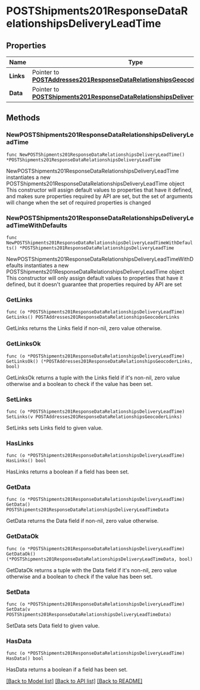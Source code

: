 # POSTShipments201ResponseDataRelationshipsDeliveryLeadTime

## Properties

Name | Type | Description | Notes
------------ | ------------- | ------------- | -------------
**Links** | Pointer to [**POSTAddresses201ResponseDataRelationshipsGeocoderLinks**](POSTAddresses201ResponseDataRelationshipsGeocoderLinks.md) |  | [optional] 
**Data** | Pointer to [**POSTShipments201ResponseDataRelationshipsDeliveryLeadTimeData**](POSTShipments201ResponseDataRelationshipsDeliveryLeadTimeData.md) |  | [optional] 

## Methods

### NewPOSTShipments201ResponseDataRelationshipsDeliveryLeadTime

`func NewPOSTShipments201ResponseDataRelationshipsDeliveryLeadTime() *POSTShipments201ResponseDataRelationshipsDeliveryLeadTime`

NewPOSTShipments201ResponseDataRelationshipsDeliveryLeadTime instantiates a new POSTShipments201ResponseDataRelationshipsDeliveryLeadTime object
This constructor will assign default values to properties that have it defined,
and makes sure properties required by API are set, but the set of arguments
will change when the set of required properties is changed

### NewPOSTShipments201ResponseDataRelationshipsDeliveryLeadTimeWithDefaults

`func NewPOSTShipments201ResponseDataRelationshipsDeliveryLeadTimeWithDefaults() *POSTShipments201ResponseDataRelationshipsDeliveryLeadTime`

NewPOSTShipments201ResponseDataRelationshipsDeliveryLeadTimeWithDefaults instantiates a new POSTShipments201ResponseDataRelationshipsDeliveryLeadTime object
This constructor will only assign default values to properties that have it defined,
but it doesn't guarantee that properties required by API are set

### GetLinks

`func (o *POSTShipments201ResponseDataRelationshipsDeliveryLeadTime) GetLinks() POSTAddresses201ResponseDataRelationshipsGeocoderLinks`

GetLinks returns the Links field if non-nil, zero value otherwise.

### GetLinksOk

`func (o *POSTShipments201ResponseDataRelationshipsDeliveryLeadTime) GetLinksOk() (*POSTAddresses201ResponseDataRelationshipsGeocoderLinks, bool)`

GetLinksOk returns a tuple with the Links field if it's non-nil, zero value otherwise
and a boolean to check if the value has been set.

### SetLinks

`func (o *POSTShipments201ResponseDataRelationshipsDeliveryLeadTime) SetLinks(v POSTAddresses201ResponseDataRelationshipsGeocoderLinks)`

SetLinks sets Links field to given value.

### HasLinks

`func (o *POSTShipments201ResponseDataRelationshipsDeliveryLeadTime) HasLinks() bool`

HasLinks returns a boolean if a field has been set.

### GetData

`func (o *POSTShipments201ResponseDataRelationshipsDeliveryLeadTime) GetData() POSTShipments201ResponseDataRelationshipsDeliveryLeadTimeData`

GetData returns the Data field if non-nil, zero value otherwise.

### GetDataOk

`func (o *POSTShipments201ResponseDataRelationshipsDeliveryLeadTime) GetDataOk() (*POSTShipments201ResponseDataRelationshipsDeliveryLeadTimeData, bool)`

GetDataOk returns a tuple with the Data field if it's non-nil, zero value otherwise
and a boolean to check if the value has been set.

### SetData

`func (o *POSTShipments201ResponseDataRelationshipsDeliveryLeadTime) SetData(v POSTShipments201ResponseDataRelationshipsDeliveryLeadTimeData)`

SetData sets Data field to given value.

### HasData

`func (o *POSTShipments201ResponseDataRelationshipsDeliveryLeadTime) HasData() bool`

HasData returns a boolean if a field has been set.


[[Back to Model list]](../README.md#documentation-for-models) [[Back to API list]](../README.md#documentation-for-api-endpoints) [[Back to README]](../README.md)


